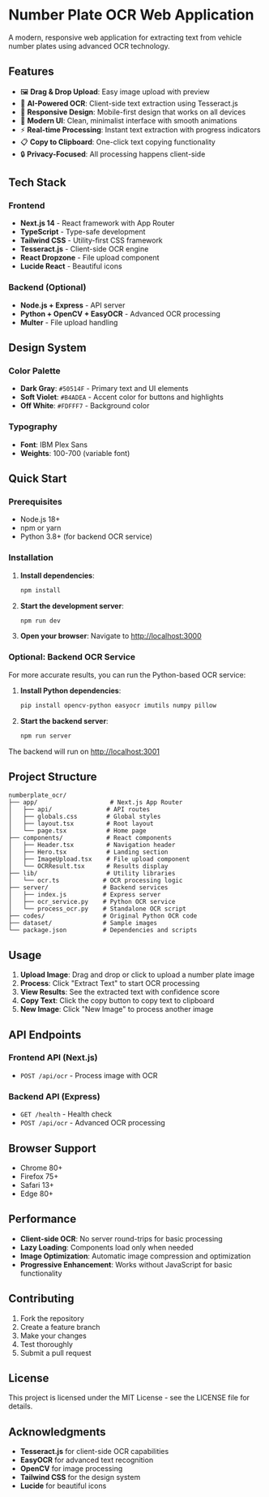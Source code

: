 # Number Plate OCR Web Application

A modern, responsive web application for extracting text from vehicle number plates using advanced OCR technology.

## Features

- 🖼️ **Drag & Drop Upload**: Easy image upload with preview
- 🤖 **AI-Powered OCR**: Client-side text extraction using Tesseract.js
- 📱 **Responsive Design**: Mobile-first design that works on all devices
- 🎨 **Modern UI**: Clean, minimalist interface with smooth animations
- ⚡ **Real-time Processing**: Instant text extraction with progress indicators
- 📋 **Copy to Clipboard**: One-click text copying functionality
- 🔒 **Privacy-Focused**: All processing happens client-side

## Tech Stack

### Frontend
- **Next.js 14** - React framework with App Router
- **TypeScript** - Type-safe development
- **Tailwind CSS** - Utility-first CSS framework
- **Tesseract.js** - Client-side OCR engine
- **React Dropzone** - File upload component
- **Lucide React** - Beautiful icons

### Backend (Optional)
- **Node.js + Express** - API server
- **Python + OpenCV + EasyOCR** - Advanced OCR processing
- **Multer** - File upload handling

## Design System

### Color Palette
- **Dark Gray**: `#50514F` - Primary text and UI elements
- **Soft Violet**: `#B4ADEA` - Accent color for buttons and highlights
- **Off White**: `#FDFFF7` - Background color

### Typography
- **Font**: IBM Plex Sans
- **Weights**: 100-700 (variable font)

## Quick Start

### Prerequisites
- Node.js 18+ 
- npm or yarn
- Python 3.8+ (for backend OCR service)

### Installation

1. **Install dependencies**:
   ```bash
   npm install
   ```

2. **Start the development server**:
   ```bash
   npm run dev
   ```

3. **Open your browser**:
   Navigate to [http://localhost:3000](http://localhost:3000)

### Optional: Backend OCR Service

For more accurate results, you can run the Python-based OCR service:

1. **Install Python dependencies**:
   ```bash
   pip install opencv-python easyocr imutils numpy pillow
   ```

2. **Start the backend server**:
   ```bash
   npm run server
   ```

The backend will run on [http://localhost:3001](http://localhost:3001)

## Project Structure

```
numberplate_ocr/
├── app/                    # Next.js App Router
│   ├── api/               # API routes
│   ├── globals.css        # Global styles
│   ├── layout.tsx         # Root layout
│   └── page.tsx           # Home page
├── components/            # React components
│   ├── Header.tsx         # Navigation header
│   ├── Hero.tsx           # Landing section
│   ├── ImageUpload.tsx    # File upload component
│   └── OCRResult.tsx      # Results display
├── lib/                   # Utility libraries
│   └── ocr.ts            # OCR processing logic
├── server/               # Backend services
│   ├── index.js          # Express server
│   ├── ocr_service.py    # Python OCR service
│   └── process_ocr.py    # Standalone OCR script
├── codes/                # Original Python OCR code
├── dataset/              # Sample images
└── package.json          # Dependencies and scripts
```

## Usage

1. **Upload Image**: Drag and drop or click to upload a number plate image
2. **Process**: Click "Extract Text" to start OCR processing
3. **View Results**: See the extracted text with confidence score
4. **Copy Text**: Click the copy button to copy text to clipboard
5. **New Image**: Click "New Image" to process another image

## API Endpoints

### Frontend API (Next.js)
- `POST /api/ocr` - Process image with OCR

### Backend API (Express)
- `GET /health` - Health check
- `POST /api/ocr` - Advanced OCR processing

## Browser Support

- Chrome 80+
- Firefox 75+
- Safari 13+
- Edge 80+

## Performance

- **Client-side OCR**: No server round-trips for basic processing
- **Lazy Loading**: Components load only when needed
- **Image Optimization**: Automatic image compression and optimization
- **Progressive Enhancement**: Works without JavaScript for basic functionality

## Contributing

1. Fork the repository
2. Create a feature branch
3. Make your changes
4. Test thoroughly
5. Submit a pull request

## License

This project is licensed under the MIT License - see the LICENSE file for details.

## Acknowledgments

- **Tesseract.js** for client-side OCR capabilities
- **EasyOCR** for advanced text recognition
- **OpenCV** for image processing
- **Tailwind CSS** for the design system
- **Lucide** for beautiful icons

